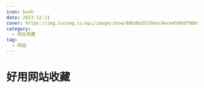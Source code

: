 ```yaml
---
icon: book
date: 2023-12-11
cover: https://img.tucang.cc/api/image/show/88bd6a5539dec4ece4596df98b999429
category:
  - 网址收藏
tag:
  - 网站
---
```


# 好用网站收藏

